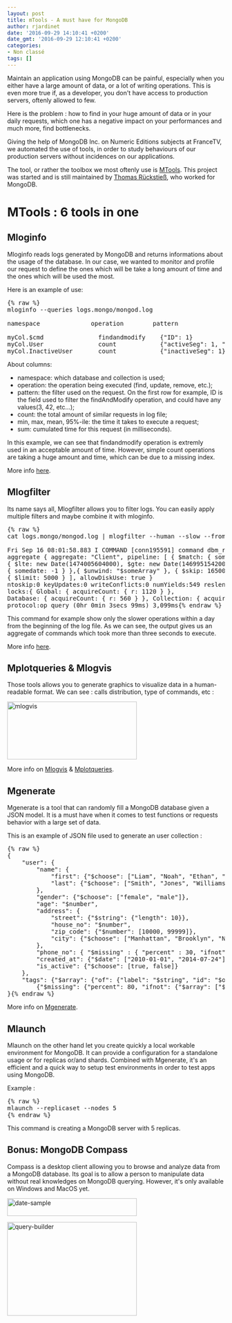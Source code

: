 ```yaml
---
layout: post
title: mTools - A must have for MongoDB
author: rjardinet
date: '2016-09-29 14:10:41 +0200'
date_gmt: '2016-09-29 12:10:41 +0200'
categories:
- Non classé
tags: []
---
```


Maintain an application using MongoDB can be painful, especially when you either have a large amount of data, or a lot of writing operations. This is even more true if, as a developer, you don't have access to production servers, oftenly allowed to few.

Here is the problem : how to find in your huge amount of data or in your daily requests, which one has a negative impact on your performances and much more, find bottlenecks.

Giving the help of MongoDB Inc. on Numeric Editions subjects at FranceTV, we automated the use of tools, in order to study behaviours of our production servers without incidences on our applications.

The tool, or rather the toolbox we most oftenly use is <a href="https://github.com/rueckstiess/mtools">MTools</a>. This project was started and is still maintained by <a href="https://github.com/rueckstiess">Thomas Rückstieß</a>, who worked for MongoDB.

# MTools : 6 tools in one
## Mloginfo
Mloginfo reads logs generated by MongoDB and returns informations about the usage of the database. In our case, we wanted to monitor and profile our request to define the ones which will be take a long amount of time and the ones which will be used the most.

Here is an example of use:

<pre class="lang:default decode:true" title="mloginfo">
{% raw %}
mloginfo --queries logs.mongo/mongod.log

namespace              operation        pattern                              count     min (ms)    max (ms)    mean (ms)    95%-ile (ms)    sum (ms)

myCol.$cmd               findandmodify    {"ID": 1}                          916493         101       10486          277           453.0    254423325
myCol.User               count            {"activeSeg": 1, "updatedAt": 1}   68           30135     1413998       419353       1350776.4    28516024
myCol.InactiveUser       count            {"inactiveSeg": 1}                 32          625038     1019698       813384        984999.6    26028315{% endraw %}
</pre>

About columns:

<ul>
<li>namespace: which database and collection is used;</li>
<li>operation: the operation being executed (find, update, remove, etc.);</li>
<li>pattern: the filter used on the request. On the first row for example, ID is the field used to filter the findAndModify operation, and could have any values(3, 42, etc...);</li>
<li>count: the total amount of similar requests in log file;</li>
<li>min, max, mean, 95%-ile: the time it takes to execute a request;</li>
<li>sum: cumulated time for this request (in milliseconds).</li>
</ul>
In this example, we can see that findandmodify operation is extremly used in an acceptable amount of time. However, simple count operations are taking a huge amount and time, which can be due to a missing index.

More info <a href="https://github.com/rueckstiess/mtools/wiki/mloginfo">here</a>.

## Mlogfilter
Its name says all, Mlogfilter allows you to filter logs. You can easily apply multiple filters and maybe combine it with mloginfo.

<pre class="lang:default decode:true" title="mlogfilter">
{% raw %}
cat logs.mongo/mongod.log | mlogfilter --human --slow --from start +1day

Fri Sep 16 08:01:58.883 I COMMAND [conn195591] command dbm_rcu_v2.Client command:
aggregate { aggregate: "Client", pipeline: [ { $match: { somedate:
{ $lte: new Date(1474005604000), $gte: new Date(1469951542000) } } }, { $sort:
{ somedate: -1 } },{ $unwind: "$someArray" }, { $skip: 165000 },
{ $limit: 5000 } ], allowDiskUse: true }
ntoskip:0 keyUpdates:0 writeConflicts:0 numYields:549 reslen:862557
locks:{ Global: { acquireCount: { r: 1120 } },
Database: { acquireCount: { r: 560 } }, Collection: { acquireCount: { r: 560 } } }
protocol:op_query (0hr 0min 3secs 99ms) 3,099ms{% endraw %}
</pre>

This command for example show only the slower operations within a day from the beginning of the log file. As we can see, the output gives us an aggregate of commands which took more than three seconds to execute.

More info <a href="https://github.com/rueckstiess/mtools/wiki/mlogfilter">here</a>.

## Mplotqueries &amp; Mlogvis
Those tools allows you to generate graphics to visualize data in a human-readable format. We can see : calls distribution, type of commands, etc :

<a href="http://blog.eleven-labs.com/wp-content/uploads/2016/09/mlogvis.png"><img class="alignnone size-medium wp-image-2248" src="http://blog.eleven-labs.com/wp-content/uploads/2016/09/mlogvis-300x134.png" alt="mlogvis" width="300" height="134" /></a>

More info on <a href="https://github.com/rueckstiess/mtools/wiki/mlogvis">Mlogvis</a> &amp; <a href="https://github.com/rueckstiess/mtools/wiki/mplotqueries">Mplotqueries</a>.

## Mgenerate
Mgenerate is a tool that can randomly fill a MongoDB database given a JSON model. It is a must have when it comes to test functions or requests behavior with a large set of data.

This is an example of JSON file used to generate an user collection :

<pre class="lang:default decode:true" title="json model">
{% raw %}
{
    "user": {
        "name": {
            "first": {"$choose": ["Liam", "Noah", "Ethan", "Mason", "Logan", "Jacob", "Lucas", "Jackson", "Aiden", "Jack", "James", "Elijah", "Luke", "William", "Michael", "Alexander", "Oliver", "Owen", "Daniel", "Gabriel", "Henry", "Matthew", "Carter", "Ryan", "Wyatt", "Andrew", "Connor", "Caleb", "Jayden", "Nathan", "Dylan", "Isaac", "Hunter", "Joshua", "Landon", "Samuel", "David", "Sebastian", "Olivia", "Emma", "Sophia", "Ava", "Isabella", "Mia", "Charlotte", "Emily", "Abigail", "Avery", "Harper", "Ella", "Madison", "Amelie", "Lily", "Chloe", "Sofia", "Evelyn", "Hannah", "Addison", "Grace", "Aubrey", "Zoey", "Aria", "Ellie", "Natalie", "Zoe", "Audrey", "Elizabeth", "Scarlett", "Layla", "Victoria", "Brooklyn", "Lucy", "Lillian", "Claire", "Nora", "Riley", "Leah"] },
            "last": {"$choose": ["Smith", "Jones", "Williams", "Brown", "Taylor", "Davies", "Wilson", "Evans", "Thomas", "Johnson", "Roberts", "Walker", "Wright", "Robinson", "Thompson", "White", "Hughes", "Edwards", "Green", "Hall", "Wood", "Harris", "Lewis", "Martin", "Jackson", "Clarke", "Clark", "Turner", "Hill", "Scott", "Cooper", "Morris", "Ward", "Moore", "King", "Watson", "Baker" , "Harrison", "Morgan", "Patel", "Young", "Allen", "Mitchell", "James", "Anderson", "Phillips", "Lee", "Bell", "Parker", "Davis"] }
        },
        "gender": {"$choose": ["female", "male"]},
        "age": "$number",
        "address": {
            "street": {"$string": {"length": 10}},
            "house_no": "$number",
            "zip_code": {"$number": [10000, 99999]},
            "city": {"$choose": ["Manhattan", "Brooklyn", "New Jersey", "Queens", "Bronx"]}
        },
        "phone_no": { "$missing" : { "percent" : 30, "ifnot" : {"$number": [1000000000, 9999999999]} } },
        "created_at": {"$date": ["2010-01-01", "2014-07-24"] },
        "is_active": {"$choose": [true, false]}
    },
    "tags": {"$array": {"of": {"label": "$string", "id": "$oid", "subtags":
        {"$missing": {"percent": 80, "ifnot": {"$array": ["$string", {"$number": [2, 5]}]}}}}, "number": {"$number": [0, 10] }}}
}{% endraw %}
</pre>

More info on <a href="https://github.com/rueckstiess/mtools/wiki/mgenerate">Mgenerate</a>.

## Mlaunch
Mlaunch on the other hand let you create quickly a local workable environment for MongoDB. It can provide a configuration for a standalone usage or for replicas or/and shards. Combined with Mgenerate, it's an efficient and a quick way to setup test environments in order to test apps using MongoDB.

Example :

<pre class="lang:default decode:true">
{% raw %}
mlaunch --replicaset --nodes 5
{% endraw %}
</pre>

This command is creating a MongoDB server with 5 replicas.

## Bonus: MongoDB Compass
Compass is a desktop client allowing you to browse and analyze data from a MongoDB database. Its goal is to allow a person to manipulate data without real knowledges on MongoDB querying. However, it's only available on Windows and MacOS yet.

<a href="http://blog.eleven-labs.com/wp-content/uploads/2016/09/date-sample.png"><img class="alignnone size-medium wp-image-2254" src="http://blog.eleven-labs.com/wp-content/uploads/2016/09/date-sample-300x41.png" alt="date-sample" width="300" height="41" /></a>

<a href="http://blog.eleven-labs.com/wp-content/uploads/2016/09/query-builder.png"><img class="alignnone size-medium wp-image-2255" src="http://blog.eleven-labs.com/wp-content/uploads/2016/09/query-builder-300x217.png" alt="query-builder" width="300" height="217" /></a>


